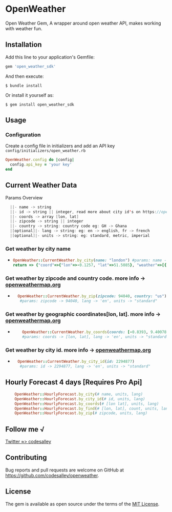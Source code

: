 # OpenWeather

Open Weather Gem, A wrapper around open weather API, makes working with weather fun.

## Installation

Add this line to your application's Gemfile:

```ruby
gem 'open_weather_sdk'
```

And then execute:

    $ bundle install

Or install it yourself as:

    $ gem install open_weather_sdk

## Usage

### Configuration

Create a config file in initializers and add an API key `config/initializers/open_weather.rb`

```ruby
OpenWeather.config do |config|
  config.api_key = 'your key'
end
```

## Current Weather Data

Params Overview

```swift
  ||- name -> string
  ||- id -> string || integer, read more about city id's on https://openweathermap.org/current#cityid
  ||- coords -> array [lon, lat]
  ||- zipcode -> string || integer
  ||- country -> string: country code eg: GH -> Ghana
  |[optional]|- lang -> string: eg: en -> english, fr -> french
  |[optional]|- units -> string: eg: standard, metric, imperial

```

### Get weather by city name

- ```ruby
  OpenWeather::CurrentWeather.by_city(name: "london") #params: name -> "london", lang -> 'en', units -> "standard"
  return => {"coord"=>{"lon"=>-0.1257, "lat"=>51.5085}, "weather"=>[{"id"=>804, "main"=>"Clouds", "description"=>"overcast clouds", "icon"=>"04n"}], "base"=>"stations", "main"=>{"temp"=>291.69, "feels_like"=>291.66, "temp_min"=>289.32, "temp_max"=>293.05, "pressure"=>1022, "humidity"=>79}, "visibility"=>10000, "wind"=>{"speed"=>3.6, "deg"=>220}, "clouds"=>{"all"=>97}, "dt"=>1628885709, "sys"=>{"type"=>2, "id"=>2019646, "country"=>"GB", "sunrise"=>1628829784, "sunset"=>1628882870}, "timezone"=>3600, "id"=>2643743, "name"=>"London", "cod"=>200}
  ```

### Get weather by zipcode and country code. more info -> [openweathermap.org](https://openweathermap.org/current#zip)

- ```ruby
    OpenWeather::CurrentWeather.by_zip(zipcode: 94040, country: "us")
     #params: zipcode -> 94040, lang -> 'en', units -> "standard"
  ```

### Get weather by geographic coordinates[lon, lat]. more info -> [openweathermap.org](https://openweathermap.org/current#geo)

- ```ruby
      OpenWeather::CurrentWeather.by_coords(coords: [-0.8393, 9.40078])
      #params: coords -> [lon, lat], lang -> 'en', units -> "standard"
  ```

### Get weather by city id. more info -> [openweathermap.org](https://openweathermap.org/current#cityid)

- ```ruby
    OpenWeather::CurrentWeather.by_city_id(id: 2294877)
     #params: id -> 2294877, lang -> 'en', units -> "standard"
  ```

## Hourly Forecast 4 days [Requires Pro Api]

```ruby
    OpenWeather::HourlyForecast.by_city(# name, units, lang)
    OpenWeather::HourlyForecast.by_city_id(# id, units, lang)
    OpenWeather::HourlyForecast.by_coords(# [lon lat], units, lang)
    OpenWeather::HourlyForecast.by_find(# [lon, lat], count, units, lang)
    OpenWeather::HourlyForecast.by_zip(# zipcode, units, lang)
```

## Follow me √

[Twitter ≈> codesalley](https://twitter.com/codesalley)

## Contributing

Bug reports and pull requests are welcome on GitHub at https://github.com/codesalley/openweather.

## License

The gem is available as open source under the terms of the [MIT License](https://opensource.org/licenses/MIT).

